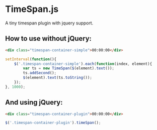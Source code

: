 # TimeSpan.js
A tiny timespan plugin with jquery support.

## How to use without jQuery:
```html
<div class="timespan-container-simple">00:00:00</div>
```
```javascript
setInterval(function(){
    $('.timespan-container-simple').each(function(index, element){
        var ts = new TimeSpan($(element).text());
        ts.addSecond();
        $(element).text(ts.toString());
    });
}, 1000);
```

## And using jQuery:
```html
<div class="timespan-container-plugin">00:00:00</div>
```
```javascript
$('.timespan-container-plugin').timeSpan();
```
